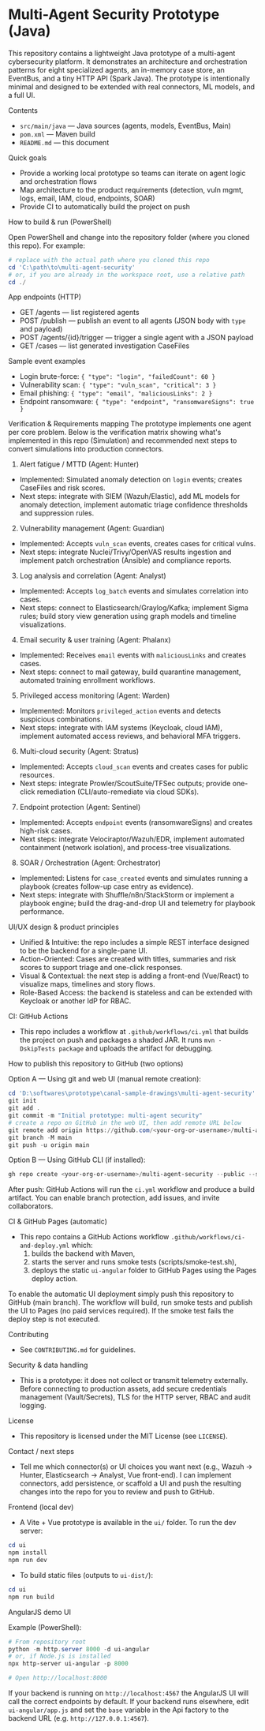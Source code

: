 
# Multi-Agent Security Prototype (Java)

This repository contains a lightweight Java prototype of a multi-agent cybersecurity platform. It demonstrates an architecture and orchestration patterns for eight specialized agents, an in-memory case store, an EventBus, and a tiny HTTP API (Spark Java). The prototype is intentionally minimal and designed to be extended with real connectors, ML models, and a full UI.

Contents
 - `src/main/java` — Java sources (agents, models, EventBus, Main)
 - `pom.xml` — Maven build
 - `README.md` — this document

Quick goals
 - Provide a working local prototype so teams can iterate on agent logic and orchestration flows
 - Map architecture to the product requirements (detection, vuln mgmt, logs, email, IAM, cloud, endpoints, SOAR)
 - Provide CI to automatically build the project on push

How to build & run (PowerShell)

Open PowerShell and change into the repository folder (where you cloned this repo). For example:

```powershell
# replace with the actual path where you cloned this repo
cd 'C:\path\to\multi-agent-security'
# or, if you are already in the workspace root, use a relative path
cd ./
```

App endpoints (HTTP)
 - GET /agents — list registered agents
 - POST /publish — publish an event to all agents (JSON body with `type` and payload)
 - POST /agents/{id}/trigger — trigger a single agent with a JSON payload
 - GET /cases — list generated investigation CaseFiles

Sample event examples
 - Login brute-force: `{ "type": "login", "failedCount": 60 }`
 - Vulnerability scan: `{ "type": "vuln_scan", "critical": 3 }`
 - Email phishing: `{ "type": "email", "maliciousLinks": 2 }`
 - Endpoint ransomware: `{ "type": "endpoint", "ransomwareSigns": true }`

Verification & Requirements mapping
The prototype implements one agent per core problem. Below is the verification matrix showing what's implemented in this repo (Simulation) and recommended next steps to convert simulations into production connectors.

1) Alert fatigue / MTTD (Agent: Hunter)
 - Implemented: Simulated anomaly detection on `login` events; creates CaseFiles and risk scores.
 - Next steps: integrate with SIEM (Wazuh/Elastic), add ML models for anomaly detection, implement automatic triage confidence thresholds and suppression rules.

2) Vulnerability management (Agent: Guardian)
 - Implemented: Accepts `vuln_scan` events, creates cases for critical vulns.
 - Next steps: integrate Nuclei/Trivy/OpenVAS results ingestion and implement patch orchestration (Ansible) and compliance reports.

3) Log analysis and correlation (Agent: Analyst)
 - Implemented: Accepts `log_batch` events and simulates correlation into cases.
 - Next steps: connect to Elasticsearch/Graylog/Kafka; implement Sigma rules; build story view generation using graph models and timeline visualizations.

4) Email security & user training (Agent: Phalanx)
 - Implemented: Receives `email` events with `maliciousLinks` and creates cases.
 - Next steps: connect to mail gateway, build quarantine management, automated training enrollment workflows.

5) Privileged access monitoring (Agent: Warden)
 - Implemented: Monitors `privileged_action` events and detects suspicious combinations.
 - Next steps: integrate with IAM systems (Keycloak, cloud IAM), implement automated access reviews, and behavioral MFA triggers.

6) Multi-cloud security (Agent: Stratus)
 - Implemented: Accepts `cloud_scan` events and creates cases for public resources.
 - Next steps: integrate Prowler/ScoutSuite/TFSec outputs; provide one-click remediation (CLI/auto-remediate via cloud SDKs).

7) Endpoint protection (Agent: Sentinel)
 - Implemented: Accepts `endpoint` events (ransomwareSigns) and creates high-risk cases.
 - Next steps: integrate Velociraptor/Wazuh/EDR, implement automated containment (network isolation), and process-tree visualizations.

8) SOAR / Orchestration (Agent: Orchestrator)
 - Implemented: Listens for `case_created` events and simulates running a playbook (creates follow-up case entry as evidence).
 - Next steps: integrate with Shuffle/n8n/StackStorm or implement a playbook engine; build the drag-and-drop UI and telemetry for playbook performance.

UI/UX design & product principles
 - Unified & Intuitive: the repo includes a simple REST interface designed to be the backend for a single-pane UI.
 - Action-Oriented: Cases are created with titles, summaries and risk scores to support triage and one-click responses.
 - Visual & Contextual: the next step is adding a front-end (Vue/React) to visualize maps, timelines and story flows.
 - Role-Based Access: the backend is stateless and can be extended with Keycloak or another IdP for RBAC.

CI: GitHub Actions
 - This repo includes a workflow at `.github/workflows/ci.yml` that builds the project on push and packages a shaded JAR. It runs `mvn -DskipTests package` and uploads the artifact for debugging.

How to publish this repository to GitHub (two options)

Option A — Using git and web UI (manual remote creation):
```powershell
cd 'D:\softwares\prototype\canal-sample-drawings\multi-agent-security'
git init
git add .
git commit -m "Initial prototype: multi-agent security"
# create a repo on GitHub in the web UI, then add remote URL below
git remote add origin https://github.com/<your-org-or-username>/multi-agent-security.git
git branch -M main
git push -u origin main
```

Option B — Using GitHub CLI (if installed):
```powershell
gh repo create <your-org-or-username>/multi-agent-security --public --source=. --remote=origin --push
```

After push: GitHub Actions will run the `ci.yml` workflow and produce a build artifact. You can enable branch protection, add issues, and invite collaborators.

CI & GitHub Pages (automatic)
 - This repo contains a GitHub Actions workflow `.github/workflows/ci-and-deploy.yml` which:
	 1) builds the backend with Maven,
	 2) starts the server and runs smoke tests (scripts/smoke-test.sh),
	 3) deploys the static `ui-angular` folder to GitHub Pages using the Pages deploy action.

To enable the automatic UI deployment simply push this repository to GitHub (main branch). The workflow will build, run smoke tests and publish the UI to Pages (no paid services required). If the smoke test fails the deploy step is not executed.

Contributing
 - See `CONTRIBUTING.md` for guidelines.

Security & data handling
 - This is a prototype: it does not collect or transmit telemetry externally. Before connecting to production assets, add secure credentials management (Vault/Secrets), TLS for the HTTP server, RBAC and audit logging.

License
 - This repository is licensed under the MIT License (see `LICENSE`).

Contact / next steps
 - Tell me which connector(s) or UI choices you want next (e.g., Wazuh -> Hunter, Elasticsearch -> Analyst, Vue front-end). I can implement connectors, add persistence, or scaffold a UI and push the resulting changes into the repo for you to review and push to GitHub.

Frontend (local dev)
 - A Vite + Vue prototype is available in the `ui/` folder. To run the dev server:
```powershell
cd ui
npm install
npm run dev
```
 - To build static files (outputs to `ui-dist/`):
```powershell
cd ui
npm run build
```

AngularJS demo UI

Example (PowerShell):
```powershell
# From repository root
python -m http.server 8000 -d ui-angular
# or, if Node.js is installed
npx http-server ui-angular -p 8000

# Open http://localhost:8000
```

If your backend is running on `http://localhost:4567` the AngularJS UI will call the correct endpoints by default. If your backend runs elsewhere, edit `ui-angular/app.js` and set the `base` variable in the Api factory to the backend URL (e.g. `http://127.0.0.1:4567`).

